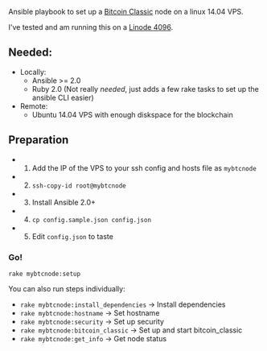 Ansible playbook to set up a [Bitcoin Classic](https://bitcoinclassic.com/) node on a linux 14.04 VPS.

I've tested and am running this on a [Linode 4096](https://www.linode.com/?r=79cf79f1e04727f08815960fd3c6379e7871142e).

## Needed:

- Locally:
  - Ansible >= 2.0
  - Ruby 2.0 (Not really *needed*, just adds a few rake tasks to set up the ansible CLI easier)
- Remote:
  - Ubuntu 14.04 VPS with enough diskspace for the blockchain

## Preparation

- 1. Add the IP of the VPS to your ssh config and hosts file as `mybtcnode`
- 2. `ssh-copy-id root@mybtcnode`
- 3. Install Ansible 2.0+
- 4. `cp config.sample.json config.json`
- 5. Edit `config.json` to taste

### Go!

`rake mybtcnode:setup`

You can also run steps individually:
  - `rake mybtcnode:install_dependencies`  -> Install dependencies
  - `rake mybtcnode:hostname`              -> Set hostname
  - `rake mybtcnode:security`              -> Set up security  
  - `rake mybtcnode:bitcoin_classic`       -> Set up and start bitcoin_classic
  - `rake mybtcnode:get_info`              -> Get node status
